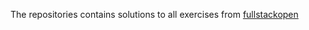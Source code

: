 The repositories contains solutions to all exercises from [fullstackopen](https://fullstackopen.com/en/)
